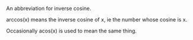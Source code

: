 An abbreviation for inverse cosine.

arccos(x) means the inverse cosine of x, ie the number whose cosine is
x.

Occasionally acos(x) is used to mean the same thing.
